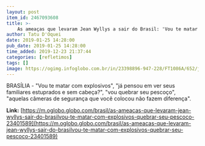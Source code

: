 ```yaml
---
layout: post
item_id: 2467093608
title: >-
    As ameaças que levaram Jean Wyllys a sair do Brasil: 'Vou te matar com explosivos', 'quebrar seu pescoço'
author: Tatu D'Oquei
date: 2019-01-25 14:28:00
pub_date: 2019-01-25 14:28:00
time_added: 2019-12-23 21:37:44
categories: [refletimos]
tags: []
image: https://ogimg.infoglobo.com.br/in/23398896-947-228/FT1086A/652/jeanwyllys.jpg
---
```


BRASÍLIA - "Vou te matar com explosivos", "já pensou em ver seus familiares estuprados e sem cabeça?", "vou quebrar seu pescoço", "aquelas câmeras de segurança que você colocou não fazem diferença".

**Link:** [https://m.oglobo.globo.com/brasil/as-ameacas-que-levaram-jean-wyllys-sair-do-brasilvou-te-matar-com-explosivos-quebrar-seu-pescoco-23401589](https://m.oglobo.globo.com/brasil/as-ameacas-que-levaram-jean-wyllys-sair-do-brasilvou-te-matar-com-explosivos-quebrar-seu-pescoco-23401589)

